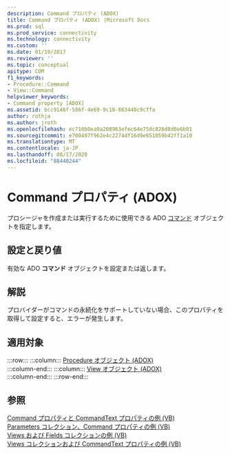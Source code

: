 ```yaml
---
description: Command プロパティ (ADOX)
title: Command プロパティ (ADOX) |Microsoft Docs
ms.prod: sql
ms.prod_service: connectivity
ms.technology: connectivity
ms.custom: ''
ms.date: 01/19/2017
ms.reviewer: ''
ms.topic: conceptual
apitype: COM
f1_keywords:
- Procedure::Command
- View::Command
helpviewer_keywords:
- Command property [ADOX]
ms.assetid: bcc9146f-586f-4e69-9c10-863440c9cffa
author: rothja
ms.author: jroth
ms.openlocfilehash: ec710b0ea9a208963efec64e75dc826d8d0e6b01
ms.sourcegitcommit: e700497f962e4c2274df16d9e651059b42ff1a10
ms.translationtype: MT
ms.contentlocale: ja-JP
ms.lasthandoff: 08/17/2020
ms.locfileid: "88440244"
---
```

# <a name="command-property-adox"></a>Command プロパティ (ADOX)
プロシージャを作成または実行するために使用できる ADO [コマンド](../../../ado/reference/ado-api/command-object-ado.md) オブジェクトを指定します。  
  
## <a name="settings-and-return-values"></a>設定と戻り値  
 有効な ADO **コマンド** オブジェクトを設定または返します。  
  
## <a name="remarks"></a>解説  
 プロバイダーがコマンドの永続化をサポートしていない場合、このプロパティを取得して設定すると、エラーが発生します。  
  
## <a name="applies-to"></a>適用対象  

:::row:::
    :::column:::
        [Procedure オブジェクト (ADOX)](../../../ado/reference/adox-api/procedure-object-adox.md)  
    :::column-end:::
    :::column:::
        [View オブジェクト (ADOX)](../../../ado/reference/adox-api/view-object-adox.md)  
    :::column-end:::
:::row-end:::

## <a name="see-also"></a>参照  
 [Command プロパティと CommandText プロパティの例 (VB)](../../../ado/reference/adox-api/command-and-commandtext-properties-example-vb.md)   
 [Parameters コレクション、Command プロパティの例 (VB)](../../../ado/reference/adox-api/parameters-collection-command-property-example-vb.md)   
 [Views および Fields コレクションの例 (VB)](../../../ado/reference/adox-api/views-and-fields-collections-example-vb.md)   
 [Views コレクションおよび CommandText プロパティの例 (VB)](../../../ado/reference/adox-api/views-collection-commandtext-property-example-vb.md)
